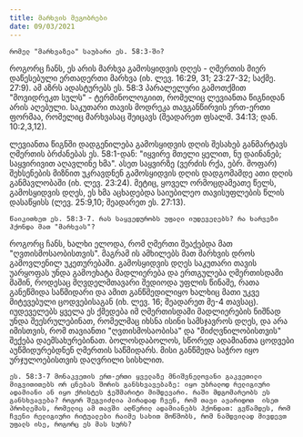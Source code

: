 ```yaml
---
title: მარხვის მეგობრები
date: 09/03/2021
---
```


`რომელ "მარხვაზეა" საუბარი ეს. 58:3-ში?`

როგორც ჩანს, ეს არის მარხვა გამოსყიდვის დღეს - ღმერთის მიერ დაწესებული ერთადერთი მარხვა (იხ. ლევ. 16:29, 31; 23:27-32; საქმე. 27:9). ამ აზრს ადასტურებს ეს. 58:3 პარალელური გამოთქმით "მოვიდრეკთ სულს"  - ტერმინოლოგიით, რომელიც ლევიანთა წიგნიდან არის აღებული. საკუთარი თავის მოდრეკა თავგანწირვის ერთ-ერთი ფორმაა, რომელიც მარხვასაც შეიცავს (შეადარეთ ფსალმ. 34:13; დან. 10:2,3,12).

ლევიანთა წიგნში დადგენილება გამოსყიდვის დღის შესახებ განმარტავს ღმერთის ბრძანებას ეს. 58:1-დან: "იყვირე მთელი ყელით, ნუ დაინანებ; საყვირივით აღავლინე ხმა". ასეთ საყვირზე (ვერძის რქა, ებრ. შოფარ) შეხსენების მიზნით უკრავდნენ გამოსყიდვის დღის დადგომამდე ათი დღის განმავლობაში (იხ. ლევ. 23:24). მეტიც, ყოველ ორმოცდამეათე წელს, გამოსყიდვის დღეს, ეს ხმა აცხადებდა საიუბილეო თავისუფლების წლის დასაწყისს (ლევ. 25:9,10; შეადარეთ ეს. 27:13).            

`წაიკითხეთ ეს. 58:3-7. რას საყვედურობს უფალი იუდეველებს? რა ხარვეზი ჰქონდა მათ "მარხვას"?`

როგორც ჩანს, ხალხი ელოდა, რომ ღმერთი შეაქებდა მათ "ღვთისმოსაობისთვის". მაგრამ ის ამხილებს მათ მარხვის დროს გამოვლენილ უკეთურებაში. გამოსყიდვის დღეს  საკუთარი თავის უარყოფას უნდა გამოეხატა მადლიერება და ერთგულება ღმერთისდამი მაშინ, როდესაც მღვდელმთავარი შედიოდა უფლის  წინაშე, რათა განეწმიდა საწმიდარი და ამით განწმედილიყო ხალხიც მათი უკვე მიტევებული ცოდვებისაგან (იხ. ლევ. 16; შეადარეთ მე-4 თავსაც). იუდეველებს ყველა ეს ქმედება იმ ღმერთისდამი მადლიერების ნიშნად უნდა შეესრულებინათ, რომელმაც იხსნა ისინი სამსჯავროს დღეს, და არა იმისთვის, რომ თავიანთი "ღვთისმოსაობისა" და "მიძღვნილობისთვის" შექება დაემსახურებინათ. ბოლოსდაბოლოს, სწორედ ადამიანთა ცოდვები აუწმიდურებდნენ ღმერთის საწმიდარს. მისი განწმედა საჭრო იყო ურჯულოებისთვის დაღვრილი სისხლით. 

`ეს. 58:3-7 მონაკვეთის ერთ-ერთი ყველაზე მნიშვნელოვანი გაკვეთილი მიგვითითებს ორ ცნებას შორის განსხვავებაზე: იყო უბრალოდ რელიგიური ადამიანი ან იყო ქრისტეს ჭეშმარიტი მიმდევარი. რაში მდგომარეობს ეს განსხვავება? როგორ შეგვიძლია პირადად ჩვენ, რომ თავი ავარიდოთ  ისეთ პრობლემას, რომელიც ამ თავში აღწერილ ადამიანებს ჰქონდათ: გვწამდეს, რომ ჩვენი რელიგიური რიტუალები რაიმე სახით მოწმობს, რომ ნამდვილად მივდევთ უფალს ისე, როგორც ეს მას სურს?`
